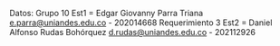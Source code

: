 Datos: Grupo 10 
Est1 = Edgar Giovanny Parra Triana e.parra@uniandes.edu.co - 202014668  Requerimiento 3 
Est2 = Daniel Alfonso Rudas Bohórquez d.rudas@uniandes.edu.co - 202112926